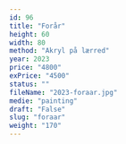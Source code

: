 ```yaml
---
id: 96
title: "Forår"
height: 60
width: 80
method: "Akryl på lærred"
year: 2023
price: "4800"
exPrice: "4500"
status: ""
fileName: "2023-foraar.jpg"
medie: "painting"
draft: "False"
slug: "foraar"
weight: "170"
---
```

